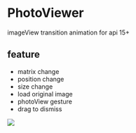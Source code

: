 # PhotoViewer

imageView transition animation for api 15+

## feature
- matrix change
- position change
- size change
- load original image
- photoView gesture
- drag to dismiss


![](https://github.com/hanks-zyh/PhotoViewer/blob/master/demo.gif?raw=true)
